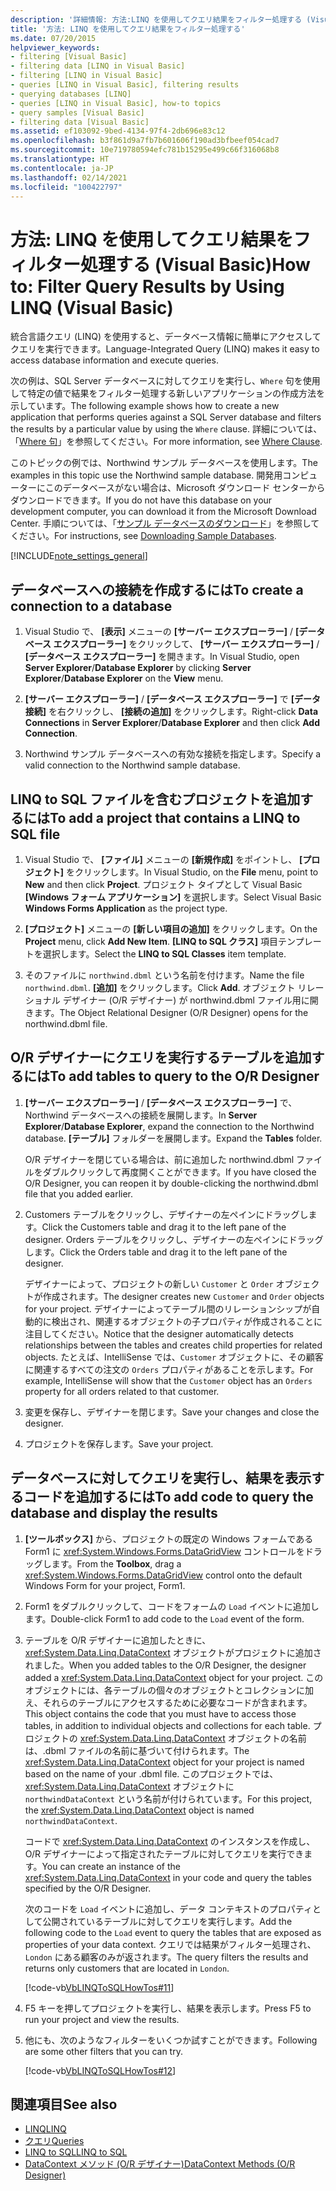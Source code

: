 ```yaml
---
description: '詳細情報: 方法:LINQ を使用してクエリ結果をフィルター処理する (Visual Basic)'
title: '方法: LINQ を使用してクエリ結果をフィルター処理する'
ms.date: 07/20/2015
helpviewer_keywords:
- filtering [Visual Basic]
- filtering data [LINQ in Visual Basic]
- filtering [LINQ in Visual Basic]
- queries [LINQ in Visual Basic], filtering results
- querying databases [LINQ]
- queries [LINQ in Visual Basic], how-to topics
- query samples [Visual Basic]
- filtering data [Visual Basic]
ms.assetid: ef103092-9bed-4134-97f4-2db696e83c12
ms.openlocfilehash: b3f861d9a7fb7b601606f190ad3bfbeef054cad7
ms.sourcegitcommit: 10e719780594efc781b15295e499c66f316068b8
ms.translationtype: HT
ms.contentlocale: ja-JP
ms.lasthandoff: 02/14/2021
ms.locfileid: "100422797"
---
```

# <a name="how-to-filter-query-results-by-using-linq-visual-basic"></a><span data-ttu-id="0236e-103">方法: LINQ を使用してクエリ結果をフィルター処理する (Visual Basic)</span><span class="sxs-lookup"><span data-stu-id="0236e-103">How to: Filter Query Results by Using LINQ (Visual Basic)</span></span>

<span data-ttu-id="0236e-104">統合言語クエリ (LINQ) を使用すると、データベース情報に簡単にアクセスしてクエリを実行できます。</span><span class="sxs-lookup"><span data-stu-id="0236e-104">Language-Integrated Query (LINQ) makes it easy to access database information and execute queries.</span></span>

<span data-ttu-id="0236e-105">次の例は、SQL Server データベースに対してクエリを実行し、`Where` 句を使用して特定の値で結果をフィルター処理する新しいアプリケーションの作成方法を示しています。</span><span class="sxs-lookup"><span data-stu-id="0236e-105">The following example shows how to create a new application that performs queries against a SQL Server database and filters the results by a particular value by using the `Where` clause.</span></span> <span data-ttu-id="0236e-106">詳細については、「[Where 句](../../../language-reference/queries/where-clause.md)」を参照してください。</span><span class="sxs-lookup"><span data-stu-id="0236e-106">For more information, see [Where Clause](../../../language-reference/queries/where-clause.md).</span></span>

<span data-ttu-id="0236e-107">このトピックの例では、Northwind サンプル データベースを使用します。</span><span class="sxs-lookup"><span data-stu-id="0236e-107">The examples in this topic use the Northwind sample database.</span></span> <span data-ttu-id="0236e-108">開発用コンピューターにこのデータベースがない場合は、Microsoft ダウンロード センターからダウンロードできます。</span><span class="sxs-lookup"><span data-stu-id="0236e-108">If you do not have this database on your development computer, you can download it from the Microsoft Download Center.</span></span> <span data-ttu-id="0236e-109">手順については、「[サンプル データベースのダウンロード](../../../../framework/data/adonet/sql/linq/downloading-sample-databases.md)」を参照してください。</span><span class="sxs-lookup"><span data-stu-id="0236e-109">For instructions, see [Downloading Sample Databases](../../../../framework/data/adonet/sql/linq/downloading-sample-databases.md).</span></span>

[!INCLUDE[note_settings_general](~/includes/note-settings-general-md.md)]

## <a name="to-create-a-connection-to-a-database"></a><span data-ttu-id="0236e-110">データベースへの接続を作成するには</span><span class="sxs-lookup"><span data-stu-id="0236e-110">To create a connection to a database</span></span>

1. <span data-ttu-id="0236e-111">Visual Studio で、 **[表示]** メニューの **[サーバー エクスプローラー]** / **[データベース エクスプローラー]** をクリックして、 **[サーバー エクスプローラー]** / **[データベース エクスプローラー]** を開きます。</span><span class="sxs-lookup"><span data-stu-id="0236e-111">In Visual Studio, open **Server Explorer**/**Database Explorer** by clicking **Server Explorer**/**Database Explorer** on the **View** menu.</span></span>

2. <span data-ttu-id="0236e-112">**[サーバー エクスプローラー]** / **[データベース エクスプローラー]** で **[データ接続]** を右クリックし、 **[接続の追加]** をクリックします。</span><span class="sxs-lookup"><span data-stu-id="0236e-112">Right-click **Data Connections** in **Server Explorer**/**Database Explorer** and then click **Add Connection**.</span></span>

3. <span data-ttu-id="0236e-113">Northwind サンプル データベースへの有効な接続を指定します。</span><span class="sxs-lookup"><span data-stu-id="0236e-113">Specify a valid connection to the Northwind sample database.</span></span>

## <a name="to-add-a-project-that-contains-a-linq-to-sql-file"></a><span data-ttu-id="0236e-114">LINQ to SQL ファイルを含むプロジェクトを追加するには</span><span class="sxs-lookup"><span data-stu-id="0236e-114">To add a project that contains a LINQ to SQL file</span></span>

1. <span data-ttu-id="0236e-115">Visual Studio で、 **[ファイル]** メニューの **[新規作成]** をポイントし、 **[プロジェクト]** をクリックします。</span><span class="sxs-lookup"><span data-stu-id="0236e-115">In Visual Studio, on the **File** menu, point to **New** and then click **Project**.</span></span> <span data-ttu-id="0236e-116">プロジェクト タイプとして Visual Basic **[Windows フォーム アプリケーション]** を選択します。</span><span class="sxs-lookup"><span data-stu-id="0236e-116">Select Visual Basic **Windows Forms Application** as the project type.</span></span>

2. <span data-ttu-id="0236e-117">**[プロジェクト]** メニューの **[新しい項目の追加]** をクリックします。</span><span class="sxs-lookup"><span data-stu-id="0236e-117">On the **Project** menu, click **Add New Item**.</span></span> <span data-ttu-id="0236e-118">**[LINQ to SQL クラス]** 項目テンプレートを選択します。</span><span class="sxs-lookup"><span data-stu-id="0236e-118">Select the **LINQ to SQL Classes** item template.</span></span>

3. <span data-ttu-id="0236e-119">そのファイルに `northwind.dbml` という名前を付けます。</span><span class="sxs-lookup"><span data-stu-id="0236e-119">Name the file `northwind.dbml`.</span></span> <span data-ttu-id="0236e-120">**[追加]** をクリックします。</span><span class="sxs-lookup"><span data-stu-id="0236e-120">Click **Add**.</span></span> <span data-ttu-id="0236e-121">オブジェクト リレーショナル デザイナー (O/R デザイナー) が northwind.dbml ファイル用に開きます。</span><span class="sxs-lookup"><span data-stu-id="0236e-121">The Object Relational Designer (O/R Designer) opens for the northwind.dbml file.</span></span>

## <a name="to-add-tables-to-query-to-the-or-designer"></a><span data-ttu-id="0236e-122">O/R デザイナーにクエリを実行するテーブルを追加するには</span><span class="sxs-lookup"><span data-stu-id="0236e-122">To add tables to query to the O/R Designer</span></span>

1. <span data-ttu-id="0236e-123">**[サーバー エクスプローラー]** / **[データベース エクスプローラー]** で、Northwind データベースへの接続を展開します。</span><span class="sxs-lookup"><span data-stu-id="0236e-123">In **Server Explorer**/**Database Explorer**, expand the connection to the Northwind database.</span></span> <span data-ttu-id="0236e-124">**[テーブル]** フォルダーを展開します。</span><span class="sxs-lookup"><span data-stu-id="0236e-124">Expand the **Tables** folder.</span></span>

     <span data-ttu-id="0236e-125">O/R デザイナーを閉じている場合は、前に追加した northwind.dbml ファイルをダブルクリックして再度開くことができます。</span><span class="sxs-lookup"><span data-stu-id="0236e-125">If you have closed the O/R Designer, you can reopen it by double-clicking the northwind.dbml file that you added earlier.</span></span>

2. <span data-ttu-id="0236e-126">Customers テーブルをクリックし、デザイナーの左ペインにドラッグします。</span><span class="sxs-lookup"><span data-stu-id="0236e-126">Click the Customers table and drag it to the left pane of the designer.</span></span> <span data-ttu-id="0236e-127">Orders テーブルをクリックし、デザイナーの左ペインにドラッグします。</span><span class="sxs-lookup"><span data-stu-id="0236e-127">Click the Orders table and drag it to the left pane of the designer.</span></span>

     <span data-ttu-id="0236e-128">デザイナーによって、プロジェクトの新しい `Customer` と `Order` オブジェクトが作成されます。</span><span class="sxs-lookup"><span data-stu-id="0236e-128">The designer creates new `Customer` and `Order` objects for your project.</span></span> <span data-ttu-id="0236e-129">デザイナーによってテーブル間のリレーションシップが自動的に検出され、関連するオブジェクトの子プロパティが作成されることに注目してください。</span><span class="sxs-lookup"><span data-stu-id="0236e-129">Notice that the designer automatically detects relationships between the tables and creates child properties for related objects.</span></span> <span data-ttu-id="0236e-130">たとえば、IntelliSense では、`Customer` オブジェクトに、その顧客に関連するすべての注文の `Orders` プロパティがあることを示します。</span><span class="sxs-lookup"><span data-stu-id="0236e-130">For example, IntelliSense will show that the `Customer` object has an `Orders` property for all orders related to that customer.</span></span>

3. <span data-ttu-id="0236e-131">変更を保存し、デザイナーを閉じます。</span><span class="sxs-lookup"><span data-stu-id="0236e-131">Save your changes and close the designer.</span></span>

4. <span data-ttu-id="0236e-132">プロジェクトを保存します。</span><span class="sxs-lookup"><span data-stu-id="0236e-132">Save your project.</span></span>

## <a name="to-add-code-to-query-the-database-and-display-the-results"></a><span data-ttu-id="0236e-133">データベースに対してクエリを実行し、結果を表示するコードを追加するには</span><span class="sxs-lookup"><span data-stu-id="0236e-133">To add code to query the database and display the results</span></span>

1. <span data-ttu-id="0236e-134">**[ツールボックス]** から、プロジェクトの既定の Windows フォームである Form1 に <xref:System.Windows.Forms.DataGridView> コントロールをドラッグします。</span><span class="sxs-lookup"><span data-stu-id="0236e-134">From the **Toolbox**, drag a <xref:System.Windows.Forms.DataGridView> control onto the default Windows Form for your project, Form1.</span></span>

2. <span data-ttu-id="0236e-135">Form1 をダブルクリックして、コードをフォームの `Load` イベントに追加します。</span><span class="sxs-lookup"><span data-stu-id="0236e-135">Double-click Form1 to add code to the `Load` event of the form.</span></span>

3. <span data-ttu-id="0236e-136">テーブルを O/R デザイナーに追加したときに、<xref:System.Data.Linq.DataContext> オブジェクトがプロジェクトに追加されました。</span><span class="sxs-lookup"><span data-stu-id="0236e-136">When you added tables to the O/R Designer, the designer added a <xref:System.Data.Linq.DataContext> object for your project.</span></span> <span data-ttu-id="0236e-137">このオブジェクトには、各テーブルの個々のオブジェクトとコレクションに加え、それらのテーブルにアクセスするために必要なコードが含まれます。</span><span class="sxs-lookup"><span data-stu-id="0236e-137">This object contains the code that you must have to access those tables, in addition to individual objects and collections for each table.</span></span> <span data-ttu-id="0236e-138">プロジェクトの <xref:System.Data.Linq.DataContext> オブジェクトの名前は、.dbml ファイルの名前に基づいて付けられます。</span><span class="sxs-lookup"><span data-stu-id="0236e-138">The <xref:System.Data.Linq.DataContext> object for your project is named based on the name of your .dbml file.</span></span> <span data-ttu-id="0236e-139">このプロジェクトでは、<xref:System.Data.Linq.DataContext> オブジェクトに `northwindDataContext` という名前が付けられています。</span><span class="sxs-lookup"><span data-stu-id="0236e-139">For this project, the <xref:System.Data.Linq.DataContext> object is named `northwindDataContext`.</span></span>

    <span data-ttu-id="0236e-140">コードで <xref:System.Data.Linq.DataContext> のインスタンスを作成し、O/R デザイナーによって指定されたテーブルに対してクエリを実行できます。</span><span class="sxs-lookup"><span data-stu-id="0236e-140">You can create an instance of the <xref:System.Data.Linq.DataContext> in your code and query the tables specified by the O/R Designer.</span></span>

    <span data-ttu-id="0236e-141">次のコードを `Load` イベントに追加し、データ コンテキストのプロパティとして公開されているテーブルに対してクエリを実行します。</span><span class="sxs-lookup"><span data-stu-id="0236e-141">Add the following code to the `Load` event to query the tables that are exposed as properties of your data context.</span></span> <span data-ttu-id="0236e-142">クエリでは結果がフィルター処理され、`London` にある顧客のみが返されます。</span><span class="sxs-lookup"><span data-stu-id="0236e-142">The query filters the results and returns only customers that are located in `London`.</span></span>

    [!code-vb[VbLINQToSQLHowTos#11](~/samples/snippets/visualbasic/VS_Snippets_VBCSharp/VbLINQtoSQLHowTos/VB/Form5.vb#11)]

4. <span data-ttu-id="0236e-143">F5 キーを押してプロジェクトを実行し、結果を表示します。</span><span class="sxs-lookup"><span data-stu-id="0236e-143">Press F5 to run your project and view the results.</span></span>

5. <span data-ttu-id="0236e-144">他にも、次のようなフィルターをいくつか試すことができます。</span><span class="sxs-lookup"><span data-stu-id="0236e-144">Following are some other filters that you can try.</span></span>

    [!code-vb[VbLINQToSQLHowTos#12](~/samples/snippets/visualbasic/VS_Snippets_VBCSharp/VbLINQtoSQLHowTos/VB/Form5.vb#12)]

## <a name="see-also"></a><span data-ttu-id="0236e-145">関連項目</span><span class="sxs-lookup"><span data-stu-id="0236e-145">See also</span></span>

- [<span data-ttu-id="0236e-146">LINQ</span><span class="sxs-lookup"><span data-stu-id="0236e-146">LINQ</span></span>](index.md)
- [<span data-ttu-id="0236e-147">クエリ</span><span class="sxs-lookup"><span data-stu-id="0236e-147">Queries</span></span>](../../../language-reference/queries/index.md)
- [<span data-ttu-id="0236e-148">LINQ to SQL</span><span class="sxs-lookup"><span data-stu-id="0236e-148">LINQ to SQL</span></span>](../../../../framework/data/adonet/sql/linq/index.md)
- [<span data-ttu-id="0236e-149">DataContext メソッド (O/R デザイナー)</span><span class="sxs-lookup"><span data-stu-id="0236e-149">DataContext Methods (O/R Designer)</span></span>](/visualstudio/data-tools/datacontext-methods-o-r-designer)
